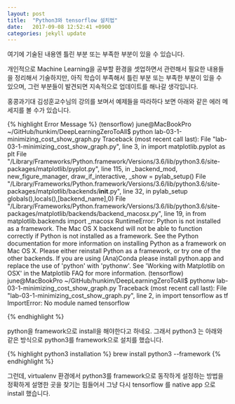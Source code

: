 ```yaml
---
layout: post
title:  "Python3와 tensorflow 설치법"
date:   2017-09-08 12:52:41 +0900
categories: jekyll update
---
```

여기에 기술된 내용엔 틀린 부분 또는 부족한 부분이 있을 수 있습니다.

개인적으로 Machine Learning을 공부할 환경을 셋업하면서 관련해서 필요한 내용들을 정리해서 기술하지만, 아직 학습이 부족해서 틀린 부분 또는 부족한 부분이 있을 수 있으며, 그런 부분들이 발견되면 지속적으로 업데이트를 해나갈 생각입니다.

홍콩과기대 김성훈교수님의 강의를 보며서 예제들을 따라하다 보면 아래와 같은 에러 메세지를 볼 수가 있습니다.

{% highlight Error Message %}
(tensorflow) june@MacBookPro ~/GitHub/hunkim/DeepLearningZeroToAll$
python lab-03-1-minimizing_cost_show_graph.py
Traceback (most recent call last):
  File "lab-03-1-minimizing_cost_show_graph.py", line 3, in <module>
    import matplotlib.pyplot as plt
  File "/Library/Frameworks/Python.framework/Versions/3.6/lib/python3.6/site-packages/matplotlib/pyplot.py", line 115, in <module>
    _backend_mod, new_figure_manager, draw_if_interactive, _show = pylab_setup()
  File "/Library/Frameworks/Python.framework/Versions/3.6/lib/python3.6/site-packages/matplotlib/backends/__init__.py", line 32, in pylab_setup
    globals(),locals(),[backend_name],0)
  File "/Library/Frameworks/Python.framework/Versions/3.6/lib/python3.6/site-packages/matplotlib/backends/backend_macosx.py", line 19, in <module>
    from matplotlib.backends import _macosx
RuntimeError: Python is not installed as a framework. The Mac OS X backend will not be able to function correctly if Python is not installed as a framework. See the Python documentation for more information on installing Python as a framework on Mac OS X. Please either reinstall Python as a framework, or try one of the other backends. If you are using (Ana)Conda please install python.app and replace the use of 'python' with 'pythonw'. See 'Working with Matplotlib on OSX' in the Matplotlib FAQ for more information.
(tensorflow) june@MacBookPro ~/GitHub/hunkim/DeepLearningZeroToAll$ pythonw lab-03-1-minimizing_cost_show_graph.py
Traceback (most recent call last):
  File "lab-03-1-minimizing_cost_show_graph.py", line 2, in <module>
    import tensorflow as tf
ImportError: No module named tensorflow

{% endhighlight %}

python을 framework으로 install을 해야한다고 하네요. 그래서 python3 는 아래와 같은 방식으로 python3를 framework으로 설치를 했습니다.

{% highlight python3 installation %}
brew install python3 --framework
{% endhighlight %}

그런데, virtualenv 환경에서 python3를 framework으로 동작하게 설정하는 방법을 정확하게 설명한 곳을 찾기는 힘들어서 그냥 다시 tensorflow 를 native app 으로 install 했습니다.
